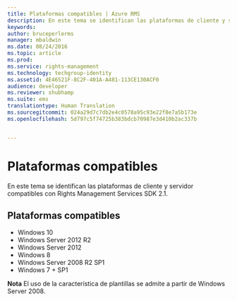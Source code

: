 ```yaml
---
title: Plataformas compatibles | Azure RMS
description: En este tema se identifican las plataformas de cliente y servidor compatibles con Rights Management Services SDK 2.1.
keywords: 
author: bruceperlerms
manager: mbaldwin
ms.date: 08/24/2016
ms.topic: article
ms.prod: 
ms.service: rights-management
ms.technology: techgroup-identity
ms.assetid: 4E46521F-8C2F-401A-A481-113CE130ACF0
audience: developer
ms.reviewer: shubhamp
ms.suite: ems
translationtype: Human Translation
ms.sourcegitcommit: 024a29d7c7db2e4c0578a95c93e22f8e7a5b173e
ms.openlocfilehash: 5d797c5f74725b383bdcb70987e3d410b2ac337b


---
```


# Plataformas compatibles

En este tema se identifican las plataformas de cliente y servidor compatibles con Rights Management Services SDK 2.1.

## Plataformas compatibles

-   Windows 10
-   Windows Server 2012 R2
-   Windows Server 2012
-   Windows 8
-   Windows Server 2008 R2 SP1
-   Windows 7 + SP1

**Nota** El uso de la característica de plantillas se admite a partir de Windows Server 2008.

 

 

 






<!--HONumber=Aug16_HO4-->


